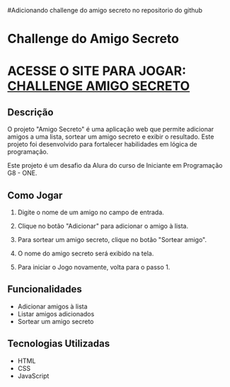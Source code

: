 ﻿#Adicionando challenge do amigo secreto no repositorio do github
# Challenge do Amigo Secreto
# ACESSE O SITE PARA JOGAR: [CHALLENGE AMIGO SECRETO](https://challenge-amgo-secreto-alura.vercel.app/)
## Descrição
O projeto "Amigo Secreto" é uma aplicação web que permite adicionar amigos a uma lista, sortear um amigo secreto e exibir o resultado. Este projeto foi desenvolvido para fortalecer habilidades em lógica de programação.

Este projeto é um desafio da Alura do curso de Iniciante em Programação G8 - ONE.


## Como Jogar
1. Digite o nome de um amigo no campo de entrada.

2. Clique no botão "Adicionar" para adicionar o amigo à lista.

3. Para sortear um amigo secreto, clique no botão "Sortear amigo".

4. O nome do amigo secreto será exibido na tela.

5. Para iniciar o Jogo novamente, volta para o passo 1.

## Funcionalidades

- Adicionar amigos à lista
- Listar amigos adicionados
- Sortear um amigo secreto

## Tecnologias Utilizadas

- HTML
- CSS
- JavaScript

